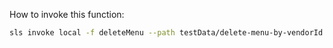 How to invoke this function:

```bash
sls invoke local -f deleteMenu --path testData/delete-menu-by-vendorId.json
```
